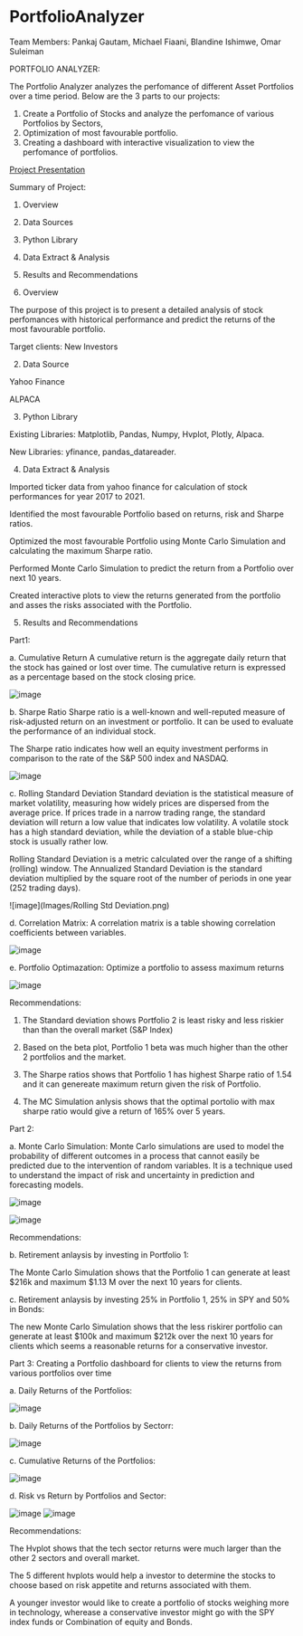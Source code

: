 # PortfolioAnalyzer
Team Members: Pankaj Gautam, Michael Fiaani, Blandine Ishimwe, Omar Suleiman

PORTFOLIO ANALYZER:

The Portfolio Analyzer analyzes the perfomance of different Asset Portfolios over a time period. Below are the 3 parts to our projects:

1. Create a Portfolio of Stocks and analyze the perfomance of various Portfolios by Sectors,
2. Optimization of most favourable portfolio. 
3. Creating a dashboard with interactive visualization to view the perfomance of portfolios.

[Project Presentation](https://docs.google.com/presentation/d/1FC2qFnVyAURIEdi3Vhr_BPfVXIKGh5CAit9xvqNPEQ0/edit#slide=id.g13dd0be253b_0_159)

Summary of Project:

1. Overview

2. Data Sources

3. Python Library

4. Data Extract & Analysis

5. Results and Recommendations


1. Overview

The purpose of this project is to present a detailed analysis of stock perfomances with historical performance and predict the returns of the most favourable portfolio.

Target clients: New Investors

2. Data Source

Yahoo Finance

ALPACA 

3. Python Library

Existing Libraries: Matplotlib, Pandas, Numpy, Hvplot, Plotly, Alpaca.

New Libraries: yfinance, pandas_datareader.

4. Data Extract & Analysis

Imported ticker data from yahoo finance for calculation of stock performances for year 2017 to 2021.

Identified the most favourable Portfolio based on returns, risk and Sharpe ratios.

Optimized the most favourable Portfolio using Monte Carlo Simulation and calculating the maximum Sharpe ratio.

Performed Monte Carlo Simulation to predict the return from a Portfolio over next 10 years.

Created interactive plots to view the returns generated from the portfolio and asses the risks associated with the Portfolio.

5. Results and Recommendations

Part1:

a. Cumulative Return
A cumulative return is the aggregate daily return that the stock has gained or lost over time. The cumulative return is expressed as a percentage based on the stock closing price.

![image](Images/Cumulative_Returns.png)

b. Sharpe Ratio
Sharpe ratio is a well-known and well-reputed measure of risk-adjusted return on an investment or portfolio. It can be used to evaluate the performance of an individual stock.

The Sharpe ratio indicates how well an equity investment performs in comparison to the rate of the S&P 500 index and NASDAQ.

![image](Images/Sharpe_Ratios.png)

c. Rolling Standard Deviation
Standard deviation is the statistical measure of market volatility, measuring how widely prices are dispersed from the average price. If prices trade in a narrow trading range, the standard deviation will return a low value that indicates low volatility. A volatile stock has a high standard deviation, while the deviation of a stable blue-chip stock is usually rather low.

Rolling Standard Deviation is a metric calculated over the range of a shifting (rolling) window. The Annualized Standard Deviation is the standard deviation multiplied by the square root of the number of periods in one year (252 trading days).

![image](Images/Rolling Std Deviation.png)

d. Correlation Matrix: A correlation matrix is a table showing correlation coefficients between variables.

![image](Images/Correlation_matrix.png)

e. Portfolio Optimazation: Optimize a portfolio to assess maximum returns

![image](Images/Optimal_Portfolio.png)

Recommendations:

1. The Standard deviation shows Portfolio 2 is least risky and less riskier than than the overall market (S&P Index)

2. Based on the beta plot, Portfolio 1 beta was much higher than the other 2 portfolios and the market.

3. The Sharpe ratios shows that Portfolio 1 has highest Sharpe ratio of 1.54 and it can genereate maximum return given the risk of Portfolio.

4. The MC Simulation anlysis shows that the optimal portolio with max sharpe ratio would give a return of 165% over 5 years.

Part 2:

a. Monte Carlo Simulation: Monte Carlo simulations are used to model the probability of different outcomes in a process that cannot easily be predicted due to the intervention of random variables. It is a technique used to understand the impact of risk and uncertainty in prediction and forecasting models.

![image](Images/MC_Simulation1.png)

![image](Images/MC_Simulation2.png)

Recommendations:

b. Retirement anlaysis by investing in Portfolio 1:

The Monte Carlo Simulation shows that the Portfolio 1 can generate at least $216k and maximum $1.13 M over the next 10 years for clients.

c. Retirement anlaysis by investing 25% in Portfolio 1, 25% in SPY and 50% in Bonds:

The new Monte Carlo Simulation shows that the less riskirer portfolio can generate at least $100k and maximum $212k over the next 10 years for clients which seems a reasonable returns for a conservative investor.

Part 3: Creating a Portfolio dashboard for clients to view the returns from various portfolios over time 

a. Daily Returns of the Portfolios:

![image](Images/Daily_Returns_hvplot.png)

b. Daily Returns of the Portfolios by Sectorr:

![image](Images/Daily_Returns_HvPlot_Sector.png)

c. Cumulative Returns of the Portfolios:

![image](Images/Cumulative_Returns_HvPlot.png)

d. Risk vs Return by Portfolios and Sector:

![image](Images/Risk_Return_Ticker.png)
![image](Images/Risk_Return_Sector.png)

Recommendations:

The Hvplot shows that the tech sector returns were much larger than the other 2 sectors and overall market.

The 5 different hvplots would help a investor to determine the stocks to choose based on risk appetite and returns associated with them.

A younger investor would like to create a portfolio of stocks weighing more in technology, wherease a conservative investor might go with the SPY index funds or Combination of equity and Bonds.





